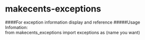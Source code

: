 # makecents-exceptions
####For exception information display and reference
#####Usage Infomation:   
    from makecents_exceptions import exceptions as (name you want)

